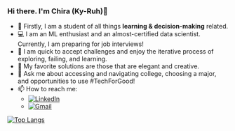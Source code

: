 ### Hi there. I'm Chira (Ky-Ruh)👋

- 🧠 Firstly, I am a student of all things **learning & decision-making** related.
- 💻 I am an ML enthusiast and an almost-certified data scientist. Currently, I am preparing for job interviews!
- 🤹 I am quick to accept challenges and enjoy the iterative process of exploring, failing, and learning.
- 🎨 My favorite solutions are those that are elegant and creative.
- 💬 Ask me about accessing and navigating college, choosing a major, and opportunities to use #TechForGood!
- 📫 How to reach me:
   - [![LinkedIn](https://img.shields.io/badge/LinkedIn-0077B5?style=for-the-badge&logo=linkedin&logoColor=white)](https://www.linkedin.com/in/chiralevy/)
   - [![Gmail](https://img.shields.io/badge/Gmail-D14836?style=for-the-badge&logo=gmail&logoColor=white)](chiralevy@gmail.com)

[![Top Langs](https://github-readme-stats.vercel.app/api/top-langs/?username=chiralevy)](https://github.com/chiralevy/github-readme-stats)
